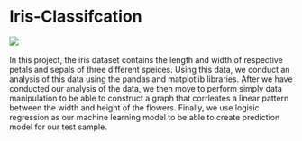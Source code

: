 # Iris-Classifcation
<img src = "https://media-exp1.licdn.com/dms/image/C5112AQG4RF5V1sljeA/article-cover_image-shrink_600_2000/0/1538333559630?e=2147483647&v=beta&t=VnaRISe5D05zo55QzsBfe5Zm2lHuUlb4cUPBuEixOUs">

<br>
<br>
In this project, the iris dataset contains the length and width of respective petals and sepals of three different speices. Using this data, we conduct an analysis of this data using the pandas and matplotlib libraries. After we have conducted our analysis of the data, we then move to perform simply data manipulation to be able to construct a graph that corrleates a linear pattern between the width and height of the flowers. Finally, we use logisic regression as our machine learning model to be able to create prediction model for our test sample.
<br>

